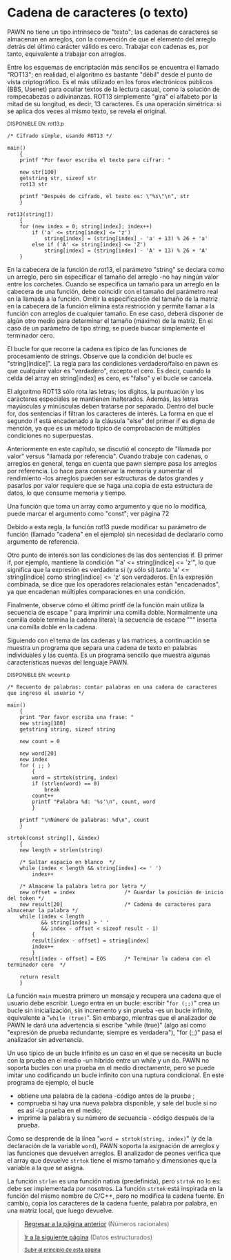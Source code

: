# Cadena de caracteres (o texto)

PAWN no tiene un tipo intrínseco de "texto"; las cadenas de caracteres se almacenan en arreglos, con la convención de que el elemento del arreglo detrás del último carácter válido es cero. Trabajar con cadenas es, por tanto, equivalente a trabajar con arreglos.

Entre los esquemas de encriptación más sencillos se encuentra el llamado "ROT13"; en realidad, el algoritmo es bastante "débil" desde el punto de vista criptográfico. Es el más utilizado en los foros electrónicos públicos (BBS, Usenet) para ocultar textos de la lectura casual, como la solución de rompecabezas o adivinanzas. ROT13 simplemente "gira" el alfabeto por la mitad de su longitud, es decir, 13 caracteres. Es una operación simétrica: si se aplica dos veces al mismo texto, se revela el original.

<sub>DISPONIBLE EN: rot13.p</sub>
```pawn
/* Cifrado simple, usando ROT13 */

main()
    {
    printf "Por favor escriba el texto para cifrar: "

    new str[100]
    getstring str, sizeof str
    rot13 str

    printf "Después de cifrado, el texto es: \"%s\"\n", str
    }

rot13(string[])
    {
    for (new index = 0; string[index]; index++)
        if ('a' <= string[index] <= 'z')
            string[index] = (string[index] - 'a' + 13) % 26 + 'a'
        else if ('A' <= string[index] <= 'Z')
            string[index] = (string[index] - 'A' + 13) % 26 + 'A'
    }
```

En la cabecera de la función de rot13, el parámetro "string" se declara como un arreglo, pero sin especificar el tamaño del arreglo -no hay ningún valor entre los corchetes. Cuando se especifica un tamaño para un arreglo en la cabecera de una función, debe coincidir con el tamaño del parámetro real en la llamada a la función. Omitir la especificación del tamaño de la matriz en la cabecera de la función elimina esta restricción y permite llamar a la función con arreglos de cualquier tamaño. En ese caso, deberá disponer de algún otro medio para determinar el tamaño (máximo) de la matriz. En el caso de un parámetro de tipo string, se puede buscar simplemente el terminador cero.

El bucle for que recorre la cadena es típico de las funciones de procesamiento de strings. Observe que la condición del bucle es "string[índice]". La regla para las condiciones verdadero/falso en pawn es que cualquier valor es "verdadero", excepto el cero. Es decir, cuando la celda del array en string[index] es cero, es "falso" y el bucle se cancela.

El algoritmo ROT13 sólo rota las letras; los dígitos, la puntuación y los caracteres especiales se mantienen inalterados. Además, las letras mayúsculas y minúsculas deben tratarse por separado. Dentro del bucle for, dos sentencias if filtran los caracteres de interés. La forma en que el segundo if está encadenado a la cláusula "else" del primer if es digna de mención, ya que es un método típico de comprobación de múltiples condiciones no superpuestas.

Anteriormente en este capítulo, se discutió el concepto de "llamada por valor" versus "llamada por referencia". Cuando trabaje con cadenas, o arreglos en general, tenga en cuenta que pawn siempre pasa los arreglos por referencia. Lo hace para conservar la memoria y aumentar el rendimiento -los arreglos pueden ser estructuras de datos grandes y pasarlos por valor requiere que se haga una copia de esta estructura de datos, lo que consume memoria y tiempo.

Una función que toma un array como argumento y que no lo modifica, puede marcar el argumento como "const"; ver página 72

Debido a esta regla, la función rot13 puede modificar su parámetro de función (llamado "cadena" en el ejemplo) sin necesidad de declararlo como argumento de referencia.

Otro punto de interés son las condiciones de las dos sentencias if. El primer if, por ejemplo, mantiene la condición "'a' <= string[índice] <= 'z'", lo que significa que la expresión es verdadera si (y sólo si) tanto 'a' <= string[índice] como string[índice] <= 'z' son verdaderos. En la expresión combinada, se dice que los operadores relacionales están "encadenados", ya que encadenan múltiples comparaciones en una condición.

Finalmente, observe cómo el último printf de la función main utiliza la secuencia de escape \" para imprimir una comilla doble. Normalmente una comilla doble termina la cadena literal; la secuencia de escape "\"" inserta una comilla doble en la cadena.

Siguiendo con el tema de las cadenas y las matrices, a continuación se muestra un programa que separa una cadena de texto en palabras individuales y las cuenta. Es un programa sencillo que muestra algunas características nuevas del lenguaje PAWN.

<sub>DISPONIBLE EN: wcount.p</sub>
```pawn
/* Recuento de palabras: contar palabras en una cadena de caracteres que ingreso el usuario */

main()
    {
    print "Por favor escriba una frase: "
    new string[100]
    getstring string, sizeof string

    new count = 0

    new word[20]
    new index
    for ( ;; )
        {
        word = strtok(string, index)
        if (strlen(word) == 0)
            break
        count++
        printf "Palabra %d: '%s'\n", count, word
        }

    printf "\nNúmero de palabras: %d\n", count
    }

strtok(const string[], &index)
    {
    new length = strlen(string)

    /* Saltar espacio en blanco  */
    while (index < length && string[index] <= ' ')
        index++

    /* Almacene la palabra letra por letra */
    new offset = index                /* Guardar la posición de inicio del token */
    new result[20]                    /* Cadena de caracteres para almacenar la palabra */
    while (index < length
           && string[index] > ' '
           && index - offset < sizeof result - 1)
        {
        result[index - offset] = string[index]
        index++
        }
    result[index - offset] = EOS      /* Terminar la cadena con el terminador cero  */

    return result
    }
```

La función `main` muestra primero un mensaje y recupera una cadena que
el usuario debe escribir. Luego entra en un bucle: escribir "`for (;;)`" crea un 
bucle sin inicialización, sin incremento y sin prueba -es un bucle infinito,
equivalente a "`while (true)`". Sin embargo, mientras que el analizador de PAWN 
le dará una advertencia si escribe "while (true)" (algo así como "expresión de 
prueba redundante; siempre es verdadera"), "for (;;)" pasa el analizador sin advertencia.

Un uso típico de un bucle infinito es un caso en el que se necesita un bucle
con la prueba en el medio -un híbrido entre un while y un do. PAWN no soporta 
bucles con una prueba en el medio directamente, pero se puede imitar uno codificando 
un bucle infinito con una ruptura condicional. En este programa de ejemplo, el bucle

 - obtiene una palabra de la cadena -código antes de la prueba ;
 - comprueba si hay una nueva palabra disponible, y sale del bucle si no es así -la prueba en el medio;
 - imprime la palabra y su número de secuencia - código después de la prueba.

Como se desprende de la línea "`word = strtok(string, index)`" (y de la declaración 
de la variable `word`), PAWN soporta la asignación de arreglos y las funciones que 
devuelven arreglos. El analizador de peones verifica que el array que devuelve `strtok`
tiene el mismo tamaño y dimensiones que la variable a la que se asigna.

La función `strlen` es una función nativa (predefinida), pero `strtok` no lo es: 
debe ser implementada por nosotros. La función `strtok` está inspirada en la función
del mismo nombre de C/C++, pero no modifica la cadena fuente. En cambio, copia los 
caracteres de la cadena fuente, palabra por palabra, en una matriz local, que luego 
devuelve.

> [Regresar a la página anterior](04-numeros-racionales.md) (Números racionales)
>
> [Ir a la siguiente página](06-datos-estructurados.md) (Datos estructurados)
>
> <sub>[Subir al principio de esta página](#cadena-de-caracteres-o-texto)</sub>